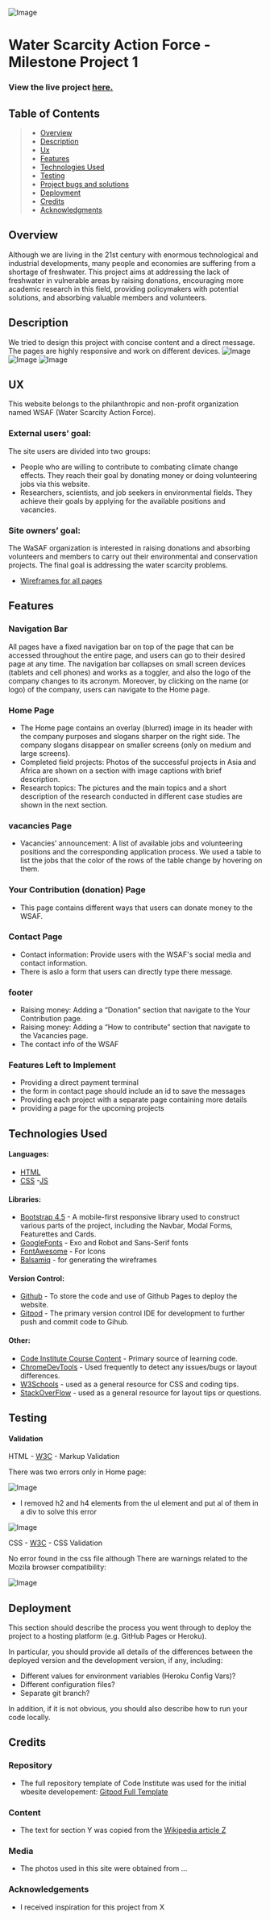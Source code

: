 ![Image](https://github.com/saeedaminjafari/Water-scarcity-action-force/blob/master/assets/wireframes/Screenshot-homepage.png)

# Water Scarcity Action Force - Milestone Project 1

### View the live project [here.](https://saeedaminjafari.github.io/Water-scarcity-action-force/)

## Table of Contents
> - [Overview](#overview)
> - [Description](#description)
> - [Ux](#ux)
> - [Features](#features)
> - [Technologies Used](#technologies-used)
> - [Testing](#testing)
> - [Project bugs and solutions](#Project-bugs-and-solutions)
> - [Deployment](#deployment)
> - [Credits](#credits)
> - [Acknowledgments](#Acknowledgements)

## Overview
Although we are living in the 21st century with enormous technological and industrial developments, many people and economies are suffering from a shortage of freshwater. This project aims at addressing the lack of freshwater in vulnerable areas by raising donations, encouraging more academic research in this field, providing policymakers with potential solutions, and absorbing valuable members and volunteers. 
 
## Description
We tried to design this project with concise content and a direct message. The pages are highly responsive and work on different devices.
![Image](https://github.com/saeedaminjafari/Water-scarcity-action-force/blob/master/assets/wireframes/md.png)
![Image](https://github.com/saeedaminjafari/Water-scarcity-action-force/blob/master/assets/wireframes/sm.png)
![Image](https://github.com/saeedaminjafari/Water-scarcity-action-force/blob/master/assets/wireframes/mob.png)

## UX
 
This website belongs to the philanthropic and non-profit organization named WSAF (Water Scarcity Action Force).

### External users’ goal:
The site users are divided into two groups:
-	People who are willing to contribute to combating climate change effects. They reach their goal by donating money or doing volunteering jobs via this website.
-	Researchers, scientists, and job seekers in environmental fields. They achieve their goals by applying for the available positions and vacancies.

### Site owners’ goal:
The WaSAF organization is interested in raising donations and absorbing volunteers and members to carry out their environmental and conservation projects. The final goal is addressing the water scarcity problems.

+ [Wireframes for all pages](https://github.com/saeedaminjafari/Water-scarcity-action-force/blob/master/assets/wireframes/water-scarcity-action-force.pdf)

## Features

### Navigation Bar
All pages have a fixed navigation bar on top of the page that can be accessed throughout the entire page, and users can go to their desired page at any time. The navigation bar collapses on small screen devices (tablets and cell phones) and works as a toggler, and also the logo of the company changes to its acronym. Moreover, by clicking on the name (or logo) of the company, users can navigate to the Home page.
 
### Home Page
- The Home page contains an overlay (blurred) image in its header with the company purposes and slogans sharper on the right side. The company slogans disappear on smaller screens (only on medium and large screens).
- Completed field projects: Photos of the successful projects in Asia and Africa are shown on a section with image captions with brief description.
- Research topics: The pictures and the main topics and a short description of the research conducted in different case studies are shown in the next section.

### vacancies Page
- Vacancies’ announcement: A list of available jobs and volunteering positions and the corresponding application process. We used a table to list the jobs that the color of the rows of the table change by hovering on them.

### Your Contribution (donation) Page
- This page contains different ways that users can donate money to the WSAF.

### Contact Page
- Contact information: Provide users with the WSAF's social media and contact information.
- There is aslo a form that users can directly type there message.

### footer
- Raising money: Adding a “Donation” section that navigate to the Your Contribution page.
- Raising money: Adding a “How to contribute” section that navigate to the Vacancies page.
- The contact info of the WSAF

### Features Left to Implement
- Providing a direct payment terminal
- the form in contact page should include an id to save the messages
- Providing each project with a separate page containing more details
- providing a page for the upcoming projects

## Technologies Used

#### Languages:
- [HTML](https://en.wikipedia.org/wiki/HTML)
- [CSS](https://en.wikipedia.org/wiki/CSS)
-[JS](https://en.wikipedia.org/wiki/JavaScript)

#### Libraries:
- [Bootstrap 4.5](https://getbootstrap.com/) - A mobile-first responsive library used to construct various parts of the project, including the Navbar, Modal Forms, Featurettes and Cards.
- [GoogleFonts](https://fonts.google.com/) - Exo and Robot and Sans-Serif fonts
- [FontAwesome](https://fontawesome.com/) - For Icons
- [Balsamiq](https://balsamiq.com/wireframes/?gclid=EAIaIQobChMIn-_lgbiJ7QIVn4BQBh1X3Av6EAAYASAAEgL1XfD_BwE) - for generating the wireframes

#### Version Control:
- [Github](https://github.com/) - To store the code and use of Github Pages to deploy the website. 
- [Gitpod](https://gitpod.io/) - The primary version control IDE for development to further push and commit code to Gihub.

#### Other:
- [Code Institute Course Content](https://courses.codeinstitute.net/) - Primary source of learning code.
- [ChromeDevTools](https://developers.google.com/web/tools/chrome-devtools) - Used frequently to detect any issues/bugs or layout differences.
- [W3Schools](https://www.w3schools.com/) - used as a general resource for CSS and coding tips.
- [StackOverFlow](https://stackoverflow.com/) - used as a general resource for layout tips or questions.


## Testing

#### Validation

HTML - [W3C](https://validator.w3.org/) - Markup Validation

There was two errors only in Home page:

![Image](https://github.com/saeedaminjafari/Water-scarcity-action-force/blob/master/assets/wireframes/error%201.png)
- I removed h2 and h4 elements from the ul element and put al of them in a div to solve this error

![Image](https://github.com/saeedaminjafari/Water-scarcity-action-force/blob/master/assets/wireframes/error%201%20(solved).png)

CSS - [W3C](https://jigsaw.w3.org/css-validator/) - CSS Validation

No error found in the css file although There are warnings related to the Mozila browser compatibility:

![Image]()


## Deployment

This section should describe the process you went through to deploy the project to a hosting platform (e.g. GitHub Pages or Heroku).

In particular, you should provide all details of the differences between the deployed version and the development version, if any, including:
- Different values for environment variables (Heroku Config Vars)?
- Different configuration files?
- Separate git branch?

In addition, if it is not obvious, you should also describe how to run your code locally.


## Credits

### Repository
- The full repository template of Code Institute was used for the initial wbesite developement: [Gitpod Full Template](https://github.com/Code-Institute-Org/gitpod-full-template)

### Content
- The text for section Y was copied from the [Wikipedia article Z](https://en.wikipedia.org/wiki/Z)

### Media
- The photos used in this site were obtained from ...

### Acknowledgements

- I received inspiration for this project from X